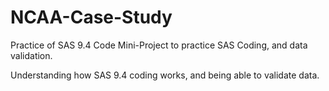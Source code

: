 # NCAA-Case-Study

Practice of SAS 9.4 Code
Mini-Project to practice SAS Coding, and data validation.

Understanding how SAS 9.4 coding works, and being able to validate data.
